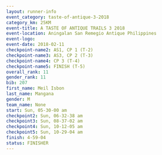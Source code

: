 ```yaml
---
layout: runner-info 
event_category: taste-of-antique-3-2018 
category_km: 25KM 
event-title: A TASTE OF ANTIQUE TRAILS 3 2018 
event-location: Aningalan San Remegio Antique Philippines 
event-logo: 
event-date: 2018-02-11 
checkpoint-name2: AS1, CP 1 (T-2) 
checkpoint-name3: AS3, CP 2 (T-3) 
checkpoint-name4: CP 3 (T-4) 
checkpoint-name5: FINISH (T-5) 
overall_rank: 11
gender_rank: 11
bib: 207
first_name: Meil Isbon
last_name: Mangana
gender: M
team_name: None
start: Sun, 05-30-00 am
checkpoint2: Sun, 06-32-38 am
checkpoint3: Sun, 08-37-02 am
checkpoint4: Sun, 10-12-05 am
checkpoint5: Sun, 10-29-04 am
finish: 4-59-04
status: FINISHER
---
```


